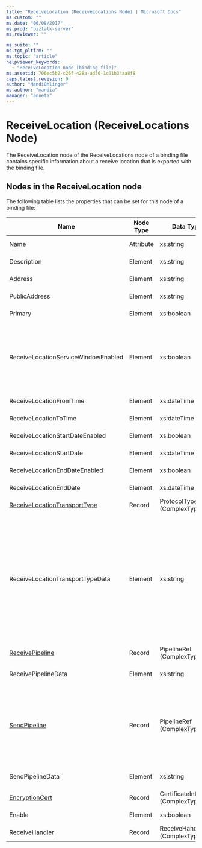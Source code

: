 ```yaml
---
title: "ReceiveLocation (ReceiveLocations Node) | Microsoft Docs"
ms.custom: ""
ms.date: "06/08/2017"
ms.prod: "biztalk-server"
ms.reviewer: ""

ms.suite: ""
ms.tgt_pltfrm: ""
ms.topic: "article"
helpviewer_keywords: 
  - "ReceiveLocation node [binding file]"
ms.assetid: 706ec5b2-c26f-428a-ad56-1c01b34aa8f8
caps.latest.revision: 9
author: "MandiOhlinger"
ms.author: "mandia"
manager: "anneta"
---
```

# ReceiveLocation (ReceiveLocations Node)
The ReceiveLocation node of the ReceiveLocations node of a binding file contains specific information about a receive location that is exported with the binding file.  

## Nodes in the ReceiveLocation node  
 The following table lists the properties that can be set for this node of a binding file:  


|                                           **Name**                                           | **Node Type** |          **Data Type**          |                                                                                                                                                                                                       **Description**                                                                                                                                                                                                        | **Restrictions** |                                                                                                                         **Comments**                                                                                                                          |
|----------------------------------------------------------------------------------------------|---------------|---------------------------------|------------------------------------------------------------------------------------------------------------------------------------------------------------------------------------------------------------------------------------------------------------------------------------------------------------------------------------------------------------------------------------------------------------------------------|------------------|---------------------------------------------------------------------------------------------------------------------------------------------------------------------------------------------------------------------------------------------------------------|
|                                             Name                                             |   Attribute   |            xs:string            |                                                                                                                                                                                         Specifies the name of the receive location.                                                                                                                                                                                          |   Not required   |                                                                                                                     Default value: empty                                                                                                                      |
|                                         Description                                          |    Element    |            xs:string            |                                                                                                                                                                                      Specifies a description for the receive location.                                                                                                                                                                                       |     Required     |                                                                                                                     Default value: empty                                                                                                                      |
|                                           Address                                            |    Element    |            xs:string            |                                                                                                                                                                                        Specifies the address of the receive location.                                                                                                                                                                                        |     Required     |                                                                                                                     Default value: empty                                                                                                                      |
|                                        PublicAddress                                         |    Element    |            xs:string            |                                                                                                                                                                                    Specifies the public address of the receive location.                                                                                                                                                                                     |   Not required   |                                                                                                                     Default value: empty                                                                                                                      |
|                                           Primary                                            |    Element    |           xs:boolean            |                                                                                                                                                                                      Specifies whether the receive location is primary.                                                                                                                                                                                      |     Required     |                                                                                                                      Default value: none                                                                                                                      |
|                             ReceiveLocationServiceWindowEnabled                              |    Element    |           xs:boolean            |                                                                                                                                                                                       Specifies whether the service window is enabled.                                                                                                                                                                                       |     Required     |                                                                       Default value: none<br /><br /> Specify **true** if the service window is enabled; otherwise, specify **false.**                                                                        |
|                                   ReceiveLocationFromTime                                    |    Element    |           xs:dateTime           |                                                                                                                                                                                       Specifies the start time of the service window.                                                                                                                                                                                        |     Required     |                                                                                                                      Default value: none                                                                                                                      |
|                                    ReceiveLocationToTime                                     |    Element    |           xs:dateTime           |                                                                                                                                                                                        Specifies the end time of the service window.                                                                                                                                                                                         |     Required     |                                                                                                                      Default value: none                                                                                                                      |
|                               ReceiveLocationStartDateEnabled                                |    Element    |           xs:boolean            |                                                                                                                                                                             Specifies whether the start date for the service window is enabled.                                                                                                                                                                              |     Required     |                                                                                                                      Default value: none                                                                                                                      |
|                                   ReceiveLocationStartDate                                   |    Element    |           xs:dateTime           |                                                                                                                                                                                       Specifies the start date of the service window.                                                                                                                                                                                        |     Required     |                                                                                                                      Default value: none                                                                                                                      |
|                                ReceiveLocationEndDateEnabled                                 |    Element    |           xs:boolean            |                                                                                                                                                                              Specifies whether the end date for the service window is enabled.                                                                                                                                                                               |     Required     |                                                                                                                      Default value: none                                                                                                                      |
|                                    ReceiveLocationEndDate                                    |    Element    |           xs:dateTime           |                                                                                                                                                                                        Specifies the end date of the service window.                                                                                                                                                                                         |     Required     |                                                                                                                      Default value: none                                                                                                                      |
| [ReceiveLocationTransportType](../core/receivelocationtransporttype-receivelocation-node.md) |    Record     |   ProtocolType (ComplexType)    |                                                                                                                                                                                    Specifies the transport type for this receive location                                                                                                                                                                                    |     Required     |                                                                                                                      Default value: none                                                                                                                      |
|                               ReceiveLocationTransportTypeData                               |    Element    |            xs:string            |                                                                                                                                                                              Specifies the transport type properties for the receive location.                                                                                                                                                                               |   Not required   | Default value: empty<br /><br /> See [Configuration Properties for Integrated BizTalk Adapters](../core/configuration-properties-for-integrated-biztalk-adapters.md) for adapter specific information about the properties that can be stored in this string. |
|              [ReceivePipeline](../core/receivepipeline-receivelocation-node.md)              |    Record     |    PipelineRef (ComplexType)    |                                                                                                                                                                                   Specifies the receive pipeline for the receive location.                                                                                                                                                                                   |     Required     |                                                                                                                      Default value: none                                                                                                                      |
|                                     ReceivePipelineData                                      |    Element    |            xs:string            |                                                                                                                                                             Specifies the custom configuration specific to the receive pipeline used for this receive location.                                                                                                                                                              |     Required     |                                                                                                                     Default value: empty                                                                                                                      |
|                 [SendPipeline](../core/sendpipeline-receivelocation-node.md)                 |    Record     |    PipelineRef (ComplexType)    | Specifies the send pipeline for a two way receive location. **Note:**  In [!INCLUDE[btsBizTalkServerNoVersion](../includes/btsbiztalkservernoversion-md.md)] send pipelines for two-way receives are specified at the receive location rather than at the receive port. Unless otherwise specified in the binding file, a receive location will automatically inherit the send pipeline from the receive port it belongs to. |     Required     |                                                                                                                      Default value: none                                                                                                                      |
|                                       SendPipelineData                                       |    Element    |            xs:string            |                                                                                                                                                               Specifies the custom configuration specific to the send pipeline used for this receive location.                                                                                                                                                               |     Required     |                                                                                                                     Default value: empty                                                                                                                      |
|               [EncryptionCert](../core/encryptioncert-receivelocation-node.md)               |    Record     |  CertificateInfo (ComplexType)  |                                                                                                                                                                          Specifies the encryption certificate associated with the receive location.                                                                                                                                                                          |   Not required   |                                                                                                                      Default value: none                                                                                                                      |
|                                            Enable                                            |    Element    |           xs:boolean            |                                                                                                                                                                                  Specifies whether the receive location is enabled or not.                                                                                                                                                                                   |     Required     |                                                                                                                      Default value: none                                                                                                                      |
|               [ReceiveHandler](../core/receivehandler-receivelocation-node.md)               |    Record     | ReceiveHandlerRef (ComplexType) |                                                                                                                                                                               Specifies the receive handler to use for this receive location.                                                                                                                                                                                |   Not required   |                                                                                                                      Default value: none                                                                                                                      |

